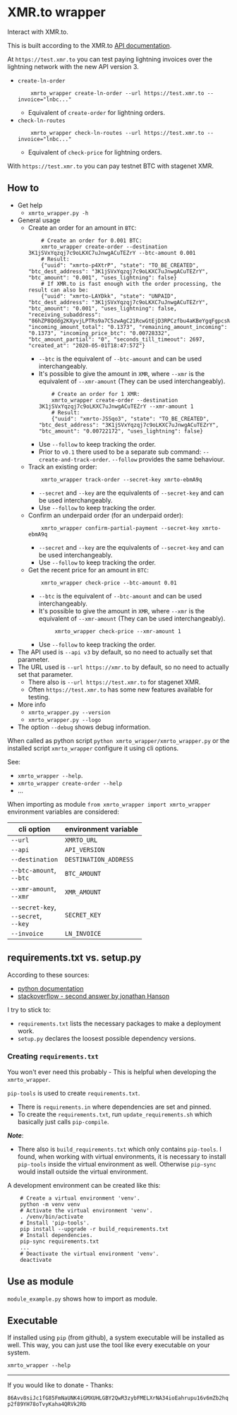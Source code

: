 # XMR.to wrapper

Interact with XMR.to.

This is built according to the XMR.to [API documentation](https://xmrto-api.readthedocs.io/en/latest/).

At `https://test.xmr.to` you can test paying lightning invoices over the lightning network with the new API version 3.
* `create-ln-order`
    ```
        xmrto_wrapper create-ln-order --url https://test.xmr.to --invoice="lnbc..."
    ```
    - Equivalent of `create-order` for lightning orders.
* `check-ln-routes`
    ```
        xmrto_wrapper check-ln-routes --url https://test.xmr.to --invoice="lnbc..."
    ```
    - Equivalent of `check-price` for lightning orders.

With `https://test.xmr.to` you can pay testnet BTC with stagenet XMR.

## How to
* Get help
  - `xmrto_wrapper.py -h`
* General usage
  - Create an order for an amount in `BTC`:
      ```
          # Create an order for 0.001 BTC:
          xmrto_wrapper create-order --destination 3K1jSVxYqzqj7c9oLKXC7uJnwgACuTEZrY --btc-amount 0.001
          # Result:
          {"uuid": "xmrto-p4XtrP", "state": "TO_BE_CREATED", "btc_dest_address": "3K1jSVxYqzqj7c9oLKXC7uJnwgACuTEZrY", "btc_amount": "0.001", "uses_lightning": false}
          # If XMR.to is fast enough with the order processing, the result can also be:
          {"uuid": "xmrto-LAYDkk", "state": "UNPAID", "btc_dest_address": "3K1jSVxYqzqj7c9oLKXC7uJnwgACuTEZrY", "btc_amount": "0.001", "uses_lightning": false, "receiving_subaddress": "86hZP8Qddg2KXyvjLPTRs9a7C5zwAgC21RcwGtEjD3RPCzfbu4aKBeYgqFgpcsNNCcP5iGuswbMKRFXLHiSu45sWMuRYrxc", "incoming_amount_total": "0.1373", "remaining_amount_incoming": "0.1373", "incoming_price_btc": "0.00728332", "btc_amount_partial": "0", "seconds_till_timeout": 2697, "created_at": "2020-05-01T18:47:57Z"}
      ```
      + `--btc` is the equivalent of `--btc-amount` and can be used interchangeably.
      + It's possible to give the amount in `XMR`, where `--xmr` is the equivalent of `--xmr-amount` (They can be used interchangeably).
          ```
              # Create an order for 1 XMR:
              xmrto_wrapper create-order --destination 3K1jSVxYqzqj7c9oLKXC7uJnwgACuTEZrY --xmr-amount 1
              # Result:
              {"uuid": "xmrto-JSSqo3", "state": "TO_BE_CREATED", "btc_dest_address": "3K1jSVxYqzqj7c9oLKXC7uJnwgACuTEZrY", "btc_amount": "0.00722172", "uses_lightning": false}
          ```
      + Use `--follow` to keep tracking the order.
      + Prior to `v0.1` there used to be a separate sub command: `--create-and-track-order`. `--follow` provides the same behaviour.
  - Track an existing order:
      ```
          xmrto_wrapper track-order --secret-key xmrto-ebmA9q
      ```
      + `--secret` and `--key` are the equivalents of `--secret-key` and can be used interchangeably.
      + Use `--follow` to keep tracking the order.
  - Confirm an underpaid order (for an underpaid order):
      ```
          xmrto_wrapper confirm-partial-payment --secret-key xmrto-ebmA9q
      ```
      + `--secret` and `--key` are the equivalents of `--secret-key` and can be used interchangeably.
      + Use `--follow` to keep tracking the order.
  - Get the recent price for an amount in `BTC`:
      ```
          xmrto_wrapper check-price --btc-amount 0.01
      ```
      + `--btc` is the equivalent of `--btc-amount` and can be used interchangeably.
      + It's possible to give the amount in `XMR`, where `--xmr` is the equivalent of `--xmr-amount` (They can be used interchangeably).
          ```
               xmrto_wrapper check-price --xmr-amount 1
          ```
      + Use `--follow` to keep tracking the order.
* The API used is `--api v3` by default, so no need to actually set that parameter.
* The URL used is `--url https://xmr.to` by default, so no need to actually set that parameter.
    - There also is `--url https://test.xmr.to` for stagenet XMR.
    - Often `https://test.xmr.to` has some new features available for testing.
* More info
  - `xmrto_wrapper.py --version`
  - `xmrto_wrapper.py --logo`
* The option `--debug` shows debug information.

When called as python script `python xmrto_wrapper/xmrto_wrapper.py` or the installed script `xmrto_wrapper` configure it using cli options.

See:
* `xmrto_wrapper --help`.
* `xmrto_wrapper create-order --help`
* ...

When importing as module `from xmrto_wrapper import xmrto_wrapper` environment variables are considered:

| cli option      | environment variable  |
|-----------------|-----------------------|
| `--url`         | `XMRTO_URL`           |
| `--api`         | `API_VERSION`         |
| `--destination` | `DESTINATION_ADDRESS` |
| `--btc-amount`,<br>`--btc`  | `BTC_AMOUNT`          |
| `--xmr-amount`,<br>`--xmr`  | `XMR_AMOUNT`          |
| `--secret-key`,<br>`--secret`,<br>`--key`  | `SECRET_KEY`          |
| `--invoice`     | `LN_INVOICE`          |

## requirements.txt vs. setup.py

According to these sources:
* [python documentation](https://packaging.python.org/discussions/install-requires-vs-requirements/)
* [stackoverflow - second answer by jonathan Hanson](https://stackoverflow.com/questions/14399534/reference-requirements-txt-for-the-install-requires-kwarg-in-setuptools-setup-py)

I try to stick to:
* `requirements.txt` lists the necessary packages to make a deployment work.
* `setup.py` declares the loosest possible dependency versions.

### Creating `requirements.txt`

You won't ever need this probably - This is helpful when developing the `xmrto_wrapper`.

`pip-tools` is used to create `requirements.txt`.
* There is `requirements.in` where dependencies are set and pinned.
* To create the `requirements.txt`, run `update_requirements.sh` which basically just calls `pip-compile`.

**_Note_**:
* There also is `build_requirements.txt` which only contains `pip-tools`. I found, when working with virtual environments, it is necessary to install `pip-tools` inside the virtual environment as well. Otherwise `pip-sync` would install outside the virtual environment.

A development environment can be created like this:
```
    # Create a virtual environment 'venv'.
    python -m venv venv
    # Activate the virtual environment 'venv'.
    . /venv/bin/activate
    # Install 'pip-tools'.
    pip install --upgrade -r build_requirements.txt
    # Install dependencies.
    pip-sync requirements.txt
    ...
    # Deactivate the virtual environment 'venv'.
    deactivate
```

## Use as module
`module_example.py` shows how to import as module.

## Executable
If installed using `pip` (from github), a system executable will be installed as well.
This way, you can just use the tool like every executable on your system.
```
xmrto_wrapper --help
```

---

If you would like to donate - Thanks:

`86Avv8siJc1fG85FmNaUNK4iGMXUHLGBY2QwR3zybFMELXrNA34ioEahrupu16v6mZb2hqp2f89YH78oTvyKaha4QRVk2Rb`
